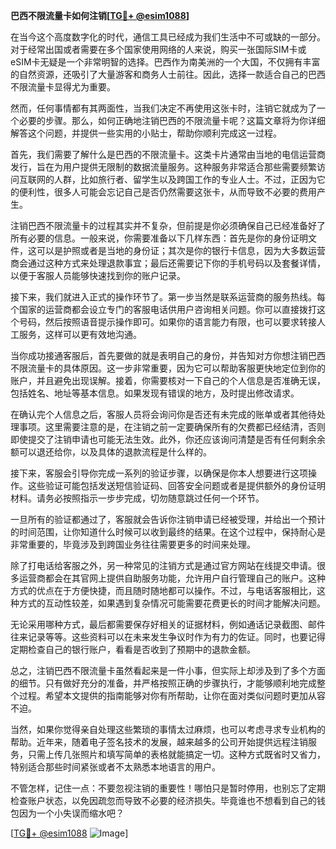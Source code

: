 **巴西不限流量卡如何注销[[TG💪+ @esim1088](https://t.me/s/esim1088)]**

在当今这个高度数字化的时代，通信工具已经成为我们生活中不可或缺的一部分。对于经常出国或者需要在多个国家使用网络的人来说，购买一张国际SIM卡或eSIM卡无疑是一个非常明智的选择。巴西作为南美洲的一个大国，不仅拥有丰富的自然资源，还吸引了大量游客和商务人士前往。因此，选择一款适合自己的巴西不限流量卡显得尤为重要。

然而，任何事情都有其两面性，当我们决定不再使用这张卡时，注销它就成为了一个必要的步骤。那么，如何正确地注销巴西的不限流量卡呢？这篇文章将为你详细解答这个问题，并提供一些实用的小贴士，帮助你顺利完成这一过程。

首先，我们需要了解什么是巴西的不限流量卡。这类卡片通常由当地的电信运营商发行，旨在为用户提供无限制的数据流量服务。这种服务非常适合那些需要频繁访问互联网的人群，比如旅行者、留学生以及跨国工作的专业人士。不过，正因为它的便利性，很多人可能会忘记自己是否仍然需要这张卡，从而导致不必要的费用产生。

注销巴西不限流量卡的过程其实并不复杂，但前提是你必须确保自己已经准备好了所有必要的信息。一般来说，你需要准备以下几样东西：首先是你的身份证明文件，这可以是护照或者是当地的身份证；其次是你的银行卡信息，因为大多数运营商会通过这种方式来处理退款事宜；最后还需要记下你的手机号码以及套餐详情，以便于客服人员能够快速找到你的账户记录。

接下来，我们就进入正式的操作环节了。第一步当然是联系运营商的服务热线。每个国家的运营商都会设立专门的客服电话供用户咨询相关问题。你可以直接拨打这个号码，然后按照语音提示操作即可。如果你的语言能力有限，也可以要求转接人工服务，这样可以更有效地沟通。

当你成功接通客服后，首先要做的就是表明自己的身份，并告知对方你想注销巴西不限流量卡的具体原因。这一步非常重要，因为它可以帮助客服更快地定位到你的账户，并且避免出现误解。接着，你需要核对一下自己的个人信息是否准确无误，包括姓名、地址等基本信息。如果发现有错误的地方，及时提出修改请求。

在确认完个人信息之后，客服人员将会询问你是否还有未完成的账单或者其他待处理事项。这里需要注意的是，在注销之前一定要确保所有的欠费都已经结清，否则即使提交了注销申请也可能无法生效。此外，你还应该询问清楚是否有任何剩余余额可以退还给你，以及具体的退款流程是什么样的。

接下来，客服会引导你完成一系列的验证步骤，以确保是你本人想要进行这项操作。这些验证可能包括发送短信验证码、回答安全问题或者是提供额外的身份证明材料。请务必按照指示一步步完成，切勿随意跳过任何一个环节。

一旦所有的验证都通过了，客服就会告诉你注销申请已经被受理，并给出一个预计的时间范围，让你知道什么时候可以收到最终的结果。在这个过程中，保持耐心是非常重要的，毕竟涉及到跨国业务往往需要更多的时间来处理。

除了打电话给客服之外，另一种常见的注销方式是通过官方网站在线提交申请。很多运营商都会在其官网上提供自助服务功能，允许用户自行管理自己的账户。这种方式的优点在于方便快捷，而且随时随地都可以操作。不过，与电话客服相比，这种方式的互动性较差，如果遇到复杂情况可能需要花费更长的时间才能解决问题。

无论采用哪种方式，最后都需要保存好相关的证据材料，例如通话记录截图、邮件往来记录等等。这些资料可以在未来发生争议时作为有力的佐证。同时，也要记得定期检查自己的银行账户，看看是否收到了预期中的退款金额。

总之，注销巴西不限流量卡虽然看起来是一件小事，但实际上却涉及到了多个方面的细节。只有做好充分的准备，并严格按照正确的步骤执行，才能够顺利地完成整个过程。希望本文提供的指南能够对你有所帮助，让你在面对类似问题时更加从容不迫。

当然，如果你觉得亲自处理这些繁琐的事情太过麻烦，也可以考虑寻求专业机构的帮助。近年来，随着电子签名技术的发展，越来越多的公司开始提供远程注销服务，只需上传几张照片和填写简单的表格就能搞定一切。这种方式既省时又省力，特别适合那些时间紧张或者不太熟悉本地语言的用户。

不管怎样，记住一点：不要忽视注销的重要性！哪怕只是暂时停用，也别忘了定期检查账户状态，以免因疏忽而导致不必要的经济损失。毕竟谁也不想看到自己的钱包因为一个小失误而缩水吧？

[[TG💪+ @esim1088](https://t.me/s/esim1088) ![Image](https://i.postimg.cc/4NQfJmqS/Snipaste-2025-05-13-00-14-12.png)]
